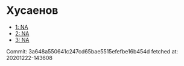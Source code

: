 # Хусаенов
- [1: NA](1.md)
- [2: NA](2.md)
- [3: NA](3.md)

Commit: 3a648a550641c247cd65bae5515efefbe16b454d
 fetched at: 20201222-143608
